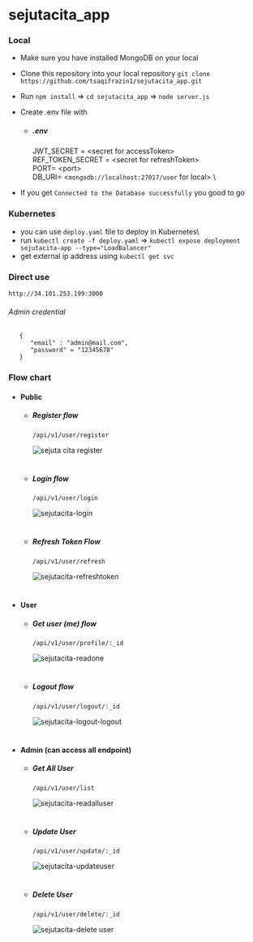 # sejutacita_app

### Local
- Make sure you have installed MongoDB on your local
- Clone this repository into your local repository `git clone https://github.com/tsaqifrazin1/sejutacita_app.git`
- Run `npm install` => `cd sejutacita_app` => `node server.js`
- Create .env file with
  
  * ##### .env
    JWT_SECRET = \<secret for accessToken>\
    REF_TOKEN_SECRET = \<secret for refreshToken>\
    PORT= \<port>\
    DB_URI= <`mongodb://localhost:27017/user` for local> \
   
 - If you get `Connected to the Database successfully` 
  you good to go
  
### Kubernetes
 - you can use `deploy.yaml` file to deploy in Kubernetes\
 - run `kubectl create -f deploy.yaml` => `kubectl expose deployment sejutacita-app --type="LoadBalancer"`
 - get external ip address using `kubectl get svc`

### Direct use
 `http://34.101.253.199:3000`
 
   ###### Admin credential
       {
          "email" : "admin@mail.com",
          "password" = "12345678"
       }

### Flow chart
* #### Public
   - ##### Register flow 
      `/api/v1/user/register`
      
      ![sejuta cita register](https://user-images.githubusercontent.com/72601006/168108496-7b5dfd62-38ea-4628-95ae-036f496e8209.jpg)
      #
   - ##### Login flow
      `/api/v1/user/login`
      
      ![sejutacita-login](https://user-images.githubusercontent.com/72601006/168108889-3676cd3b-da62-416c-86ea-83c187a8baa7.jpg)
      #
    - ##### Refresh Token Flow
       `/api/v1/user/refresh`
      
      ![sejutacita-refreshtoken](https://user-images.githubusercontent.com/72601006/168109983-c270a0f0-ad3d-4f05-ad99-6c23571d2929.jpg)
      #
* #### User 
   - ##### Get user (me) flow
       `/api/v1/user/profile/:_id`
      
      ![sejutacita-readone](https://user-images.githubusercontent.com/72601006/168109151-4f9f6c23-2f8f-4da5-8098-cbbdb17f3d34.jpg)
      #
   - ##### Logout flow
       `/api/v1/user/logout/:_id`
      
      ![sejutacita-logout-logout](https://user-images.githubusercontent.com/72601006/168110312-5d788634-34a0-43e2-97d2-b24378ba07f8.jpg)
      #
 * #### Admin (can access all endpoint)
   - ##### Get All User
      `/api/v1/user/list`
      
      ![sejutacita-readalluser](https://user-images.githubusercontent.com/72601006/168112076-06e22917-4441-4fdb-a1c4-74e2b79cea3e.jpg)
      #
   - ##### Update User
      `/api/v1/user/update/:_id`
      
      ![sejutacita-updateuser](https://user-images.githubusercontent.com/72601006/168112367-825a115c-2e52-4538-bce4-20f2f680ea7a.jpg)
      #
   - ##### Delete User
      `/api/v1/user/delete/:_id`
      
      ![sejutacita-delete user](https://user-images.githubusercontent.com/72601006/168112712-c11ad27d-32df-4215-9ec1-ba970956634f.jpg)
      #
      
